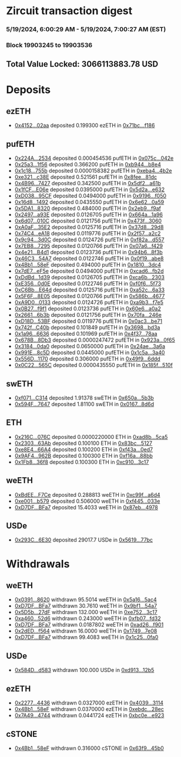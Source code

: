 # Zircuit transaction digest
### 5/19/2024, 6:00:29 AM - 5/19/2024, 7:00:27 AM (EST)
### Block 19903245 to 19903536

## Total Value Locked: 3066113883.78 USD

# Deposits
## ezETH
- [0x4152...02aa](https://etherscan.io/address/0x415267f42238af86f0940203362df4EfE77B02aa) deposited 0.199300 ezETH in [0x71bc...f186](https://etherscan.io/tx/0x415267f42238af86f0940203362df4EfE77B02aa)
## pufETH
- [0x224A...2534](https://etherscan.io/address/0x224AEc107066A340C0a0b6Af5F0919898Ac82534) deposited 0.000454536 pufETH in [0x075c...042e](https://etherscan.io/tx/0x224AEc107066A340C0a0b6Af5F0919898Ac82534)
- [0x25a3...1f56](https://etherscan.io/address/0x25a3109630CbcC587cb8Db683c8bc87CFd8a1f56) deposited 0.366200 pufETH in [0xb944...b8e4](https://etherscan.io/tx/0x25a3109630CbcC587cb8Db683c8bc87CFd8a1f56)
- [0x1c18...755b](https://etherscan.io/address/0x1c18b86840feEa092A1Eb05191200A3ADaaa755b) deposited 0.0000158382 pufETH in [0xeba4...4b2e](https://etherscan.io/tx/0x1c18b86840feEa092A1Eb05191200A3ADaaa755b)
- [0xe321...c38E](https://etherscan.io/address/0xe3210fAEd9761cCCdbdE7839292359cfC364c38E) deposited 0.521561 pufETH in [0x8fee...81dc](https://etherscan.io/tx/0xe3210fAEd9761cCCdbdE7839292359cfC364c38E)
- [0x4B96...7427](https://etherscan.io/address/0x4B968B43093B6E616193Fa38f58cE43187BF7427) deposited 0.342500 pufETH in [0x5df2...a61b](https://etherscan.io/tx/0x4B968B43093B6E616193Fa38f58cE43187BF7427)
- [0x1fCF...E06e](https://etherscan.io/address/0x1fCFADCc5F1a90301C7cf65399D5a975aFe2E06e) deposited 0.0395000 pufETH in [0x5d2a...e632](https://etherscan.io/tx/0x1fCFADCc5F1a90301C7cf65399D5a975aFe2E06e)
- [0xD038...95CF](https://etherscan.io/address/0xD0383bC224FE6BF9Ac40a5c43Df4F91D25d595CF) deposited 0.0494000 pufETH in [0x9196...f050](https://etherscan.io/tx/0xD0383bC224FE6BF9Ac40a5c43Df4F91D25d595CF)
- [0x16d8...1492](https://etherscan.io/address/0x16d81f03032C1D8fCC1f9CB74557671d10D71492) deposited 0.0435550 pufETH in [0x6e62...0a59](https://etherscan.io/tx/0x16d81f03032C1D8fCC1f9CB74557671d10D71492)
- [0x5DA1...8320](https://etherscan.io/address/0x5DA1035490B6A2cD069eD3379E248EEe3bdc8320) deposited 0.484000 pufETH in [0x2eb9...f9af](https://etherscan.io/tx/0x5DA1035490B6A2cD069eD3379E248EEe3bdc8320)
- [0x2497...a93E](https://etherscan.io/address/0x24977320C3d85a7E6DE3a3C05152279C8C2fa93E) deposited 0.0126705 pufETH in [0x664a...1a96](https://etherscan.io/tx/0x24977320C3d85a7E6DE3a3C05152279C8C2fa93E)
- [0x6d07...010C](https://etherscan.io/address/0x6d07D4f7ce933dECC83D149DD50F2a8b5596010C) deposited 0.0121756 pufETH in [0x473f...3060](https://etherscan.io/tx/0x6d07D4f7ce933dECC83D149DD50F2a8b5596010C)
- [0xA0aF...35E2](https://etherscan.io/address/0xA0aF998692bf80F678981711531dE09D0E2C35E2) deposited 0.0125716 pufETH in [0x37d8...29d8](https://etherscan.io/tx/0xA0aF998692bf80F678981711531dE09D0E2C35E2)
- [0x74C4...eA18](https://etherscan.io/address/0x74C44bB6f9b80A0f487FD3DBc67FAC363266eA18) deposited 0.0119776 pufETH in [0x2f57...a2c2](https://etherscan.io/tx/0x74C44bB6f9b80A0f487FD3DBc67FAC363266eA18)
- [0x9c94...3d0C](https://etherscan.io/address/0x9c94306dD6C41B0E239058f5e8aB5D4049693d0C) deposited 0.0124726 pufETH in [0xf82a...d557](https://etherscan.io/tx/0x9c94306dD6C41B0E239058f5e8aB5D4049693d0C)
- [0x7EB8...7295](https://etherscan.io/address/0x7EB893f5d30ae3BdB5EB747978d189C1427E7295) deposited 0.0120766 pufETH in [0x07a6...f429](https://etherscan.io/tx/0x7EB893f5d30ae3BdB5EB747978d189C1427E7295)
- [0x4e21...B4d1](https://etherscan.io/address/0x4e218AE3D6076044834FeB046661E5fD194aB4d1) deposited 0.0123736 pufETH in [0x94b6...8f3b](https://etherscan.io/tx/0x4e218AE3D6076044834FeB046661E5fD194aB4d1)
- [0x46C3...54A7](https://etherscan.io/address/0x46C300dCf9E64D1ef393395d1195680764D354A7) deposited 0.0122746 pufETH in [0x0f19...abe8](https://etherscan.io/tx/0x46C300dCf9E64D1ef393395d1195680764D354A7)
- [0x4Bb1...58eF](https://etherscan.io/address/0x4Bb12cC382E36B4b6faF7BDcA7708969Aed258eF) deposited 0.494000 pufETH in [0x1810...3dc4](https://etherscan.io/tx/0x4Bb12cC382E36B4b6faF7BDcA7708969Aed258eF)
- [0x7dE7...eF5e](https://etherscan.io/address/0x7dE77506A1248C1a8927939e580fB80899dceF5e) deposited 0.0494000 pufETH in [0xcad6...fb2d](https://etherscan.io/tx/0x7dE77506A1248C1a8927939e580fB80899dceF5e)
- [0xDdBd...1d39](https://etherscan.io/address/0xDdBd36E468d3810B71F43B2b6481Dc12F3a31d39) deposited 0.0126705 pufETH in [0xca6b...2303](https://etherscan.io/tx/0xDdBd36E468d3810B71F43B2b6481Dc12F3a31d39)
- [0xE356...0d0E](https://etherscan.io/address/0xE35683Bd70760d6E2911207A59d817b010e10d0E) deposited 0.0122746 pufETH in [0xf0f6...5f73](https://etherscan.io/tx/0xE35683Bd70760d6E2911207A59d817b010e10d0E)
- [0xC6Bb...E64d](https://etherscan.io/address/0xC6Bb60a6Dbd588B7928E1fDc0596fd36289DE64d) deposited 0.0125716 pufETH in [0xa52c...6a33](https://etherscan.io/tx/0xC6Bb60a6Dbd588B7928E1fDc0596fd36289DE64d)
- [0x5F6F...8E05](https://etherscan.io/address/0x5F6F1d55e5f6A4E5Cef19675C51f41D376eF8E05) deposited 0.0120766 pufETH in [0x586b...4677](https://etherscan.io/tx/0x5F6F1d55e5f6A4E5Cef19675C51f41D376eF8E05)
- [0xA9D0...0133](https://etherscan.io/address/0xA9D06A1f3Df8F5124B4655F7Ac8b0Ea3E0580133) deposited 0.0124726 pufETH in [0xa9b3...f7e5](https://etherscan.io/tx/0xA9D06A1f3Df8F5124B4655F7Ac8b0Ea3E0580133)
- [0x0B27...f9f1](https://etherscan.io/address/0x0B2729E8Acf8d8fdc3c492E35d6d9c572cAEf9f1) deposited 0.0123736 pufETH in [0x60e6...a0a2](https://etherscan.io/tx/0x0B2729E8Acf8d8fdc3c492E35d6d9c572cAEf9f1)
- [0x2661...6b3b](https://etherscan.io/address/0x2661fF8D6684bAa3E21D24D7A4FbB321798e6b3b) deposited 0.0121756 pufETH in [0x70fa...246e](https://etherscan.io/tx/0x2661fF8D6684bAa3E21D24D7A4FbB321798e6b3b)
- [0xD18D...53BF](https://etherscan.io/address/0xD18Df3941d7FE2caA08d225F7B4a4925bcFf53BF) deposited 0.0119776 pufETH in [0x0ac3...be71](https://etherscan.io/tx/0xD18Df3941d7FE2caA08d225F7B4a4925bcFf53BF)
- [0x742f...C40b](https://etherscan.io/address/0x742fdE1D9CA14b068B0a6D531348AeECa1fAC40b) deposited 0.101849 pufETH in [0x3698...bd3a](https://etherscan.io/tx/0x742fdE1D9CA14b068B0a6D531348AeECa1fAC40b)
- [0x1a96...6636](https://etherscan.io/address/0x1a96e9053d2c6F5B3E3bC04A5a352B3bb0F16636) deposited 0.101969 pufETH in [0x4f37...78aa](https://etherscan.io/tx/0x1a96e9053d2c6F5B3E3bC04A5a352B3bb0F16636)
- [0x678B...8Db3](https://etherscan.io/address/0x678B38Ee030f1f0dbA6E1c54d8BaC560Ef048Db3) deposited 0.0000247472 pufETH in [0x923a...0f65](https://etherscan.io/tx/0x678B38Ee030f1f0dbA6E1c54d8BaC560Ef048Db3)
- [0x3184...0da0](https://etherscan.io/address/0x3184Dd77760ED4df21c73a2A62fd8320089B0da0) deposited 0.0650000 pufETH in [0x24ae...3a6a](https://etherscan.io/tx/0x3184Dd77760ED4df21c73a2A62fd8320089B0da0)
- [0x991E...8c5D](https://etherscan.io/address/0x991E9e8819404B2B2cCa14a28fDFB9CF57F88c5D) deposited 0.0445000 pufETH in [0x1c5a...3a40](https://etherscan.io/tx/0x991E9e8819404B2B2cCa14a28fDFB9CF57F88c5D)
- [0x556D...1170](https://etherscan.io/address/0x556Dc2004Cc547DD7087f9418757e13fEba21170) deposited 0.306000 pufETH in [0x49f9...6ddd](https://etherscan.io/tx/0x556Dc2004Cc547DD7087f9418757e13fEba21170)
- [0x0C22...565C](https://etherscan.io/address/0x0C22Fa605069Dd7678814864C21c438Fdb41565C) deposited 0.0000435550 pufETH in [0x185f...510f](https://etherscan.io/tx/0x0C22Fa605069Dd7678814864C21c438Fdb41565C)
## swETH
- [0xf071...C314](https://etherscan.io/address/0xf0715E517e7bC7c13E427Dc92c2524ef4733C314) deposited 1.91378 swETH in [0x650a...5b3b](https://etherscan.io/tx/0xf0715E517e7bC7c13E427Dc92c2524ef4733C314)
- [0x594F...7647](https://etherscan.io/address/0x594FA881249Ab4d8f22eFFaFf6F78Bf10b0e7647) deposited 1.81100 swETH in [0x0167...8d6d](https://etherscan.io/tx/0x594FA881249Ab4d8f22eFFaFf6F78Bf10b0e7647)
## ETH
- [0x216C...076C](https://etherscan.io/address/0x216C1b2B90CA3705b2A8Cd2b946d935Be091076C) deposited 0.0000220000 ETH in [0xad8b...5ca5](https://etherscan.io/tx/0x216C1b2B90CA3705b2A8Cd2b946d935Be091076C)
- [0x2303...63Ab](https://etherscan.io/address/0x2303C40964AAB3151f4C23C72A2D47B753Bb63Ab) deposited 0.100100 ETH in [0x83bc...5127](https://etherscan.io/tx/0x2303C40964AAB3151f4C23C72A2D47B753Bb63Ab)
- [0xe8E4...66A4](https://etherscan.io/address/0xe8E429fcEb5Be31fF21b469381Ef80Fdd24f66A4) deposited 0.100200 ETH in [0xf43a...0ed7](https://etherscan.io/tx/0xe8E429fcEb5Be31fF21b469381Ef80Fdd24f66A4)
- [0x9AF4...962B](https://etherscan.io/address/0x9AF4D24b937671dd83260Ce3c4fcb2185e38962B) deposited 0.100300 ETH in [0xf16a...88bb](https://etherscan.io/tx/0x9AF4D24b937671dd83260Ce3c4fcb2185e38962B)
- [0x1Fb8...36f8](https://etherscan.io/address/0x1Fb86F2E51E5f6Fa8A6bc53CFc3DA46b4e1A36f8) deposited 0.100300 ETH in [0xc910...3c17](https://etherscan.io/tx/0x1Fb86F2E51E5f6Fa8A6bc53CFc3DA46b4e1A36f8)
## weETH
- [0xBdEE...F7Ce](https://etherscan.io/address/0xBdEE2d8B70B2142B8eff5FBa3602f9883Ed5F7Ce) deposited 0.288813 weETH in [0xc99f...a6d4](https://etherscan.io/tx/0xBdEE2d8B70B2142B8eff5FBa3602f9883Ed5F7Ce)
- [0xe001...b579](https://etherscan.io/address/0xe001a57292d62f989e3CA1190549bb39B5F2b579) deposited 0.506000 weETH in [0xf445...033e](https://etherscan.io/tx/0xe001a57292d62f989e3CA1190549bb39B5F2b579)
- [0xD7DF...BFa7](https://etherscan.io/address/0xD7DF7E085214743530afF339aFC420c7c720BFa7) deposited 15.4033 weETH in [0x87eb...4978](https://etherscan.io/tx/0xD7DF7E085214743530afF339aFC420c7c720BFa7)
## USDe
- [0x293C...6E30](https://etherscan.io/address/0x293C6937D8D82e05B01335F7B33FBA0c8e256E30) deposited 29017.7 USDe in [0x5619...77bc](https://etherscan.io/tx/0x293C6937D8D82e05B01335F7B33FBA0c8e256E30)
# Withdrawals
## weETH
- [0x0391...8620](https://etherscan.io/address/0x0391e27c46899fa30b111a0E1013A93f0f918620) withdrawn 95.5014 weETH in [0x5a16...5ac4](https://etherscan.io/tx/0x0391e27c46899fa30b111a0E1013A93f0f918620)
- [0xD7DF...BFa7](https://etherscan.io/address/0xD7DF7E085214743530afF339aFC420c7c720BFa7) withdrawn 30.7610 weETH in [0x9bf1...54a7](https://etherscan.io/tx/0xD7DF7E085214743530afF339aFC420c7c720BFa7)
- [0x5D5b...27dF](https://etherscan.io/address/0x5D5b2cA21072E5Eff3fe9D848E39Da72dE3b27dF) withdrawn 132.000 weETH in [0xe752...3c17](https://etherscan.io/tx/0x5D5b2cA21072E5Eff3fe9D848E39Da72dE3b27dF)
- [0xa460...52d6](https://etherscan.io/address/0xa460E81Fc28743A873D08EFD9b416fA21c4452d6) withdrawn 0.243000 weETH in [0xfb07...fd32](https://etherscan.io/tx/0xa460E81Fc28743A873D08EFD9b416fA21c4452d6)
- [0xD7DF...BFa7](https://etherscan.io/address/0xD7DF7E085214743530afF339aFC420c7c720BFa7) withdrawn 0.0187802 weETH in [0xad26...f901](https://etherscan.io/tx/0xD7DF7E085214743530afF339aFC420c7c720BFa7)
- [0x2dED...f564](https://etherscan.io/address/0x2dED933b1588da379fBE9e4d5F09eDA2D5D3f564) withdrawn 16.0000 weETH in [0x1749...7e08](https://etherscan.io/tx/0x2dED933b1588da379fBE9e4d5F09eDA2D5D3f564)
- [0xD7DF...BFa7](https://etherscan.io/address/0xD7DF7E085214743530afF339aFC420c7c720BFa7) withdrawn 99.4083 weETH in [0x1c25...0fa0](https://etherscan.io/tx/0xD7DF7E085214743530afF339aFC420c7c720BFa7)
## USDe
- [0x584D...d583](https://etherscan.io/address/0x584D8Bb48DFDF3cC2a766B5c8261866Ae54bd583) withdrawn 100.000 USDe in [0xd913...12b5](https://etherscan.io/tx/0x584D8Bb48DFDF3cC2a766B5c8261866Ae54bd583)
## ezETH
- [0x2277...4436](https://etherscan.io/address/0x22771aB6cff233409d253f2Aad0B4976427A4436) withdrawn 0.0327000 ezETH in [0x4039...3114](https://etherscan.io/tx/0x22771aB6cff233409d253f2Aad0B4976427A4436)
- [0x4Bb1...58eF](https://etherscan.io/address/0x4Bb12cC382E36B4b6faF7BDcA7708969Aed258eF) withdrawn 0.0370000 ezETH in [0xebdc...28ec](https://etherscan.io/tx/0x4Bb12cC382E36B4b6faF7BDcA7708969Aed258eF)
- [0x7A49...4744](https://etherscan.io/address/0x7A493Be5c2ce014cD049Bf178a1ac0Db1B434744) withdrawn 0.0441724 ezETH in [0xbc0e...e923](https://etherscan.io/tx/0x7A493Be5c2ce014cD049Bf178a1ac0Db1B434744)
## cSTONE
- [0x4Bb1...58eF](https://etherscan.io/address/0x4Bb12cC382E36B4b6faF7BDcA7708969Aed258eF) withdrawn 0.316000 cSTONE in [0x63f9...45b0](https://etherscan.io/tx/0x4Bb12cC382E36B4b6faF7BDcA7708969Aed258eF)

